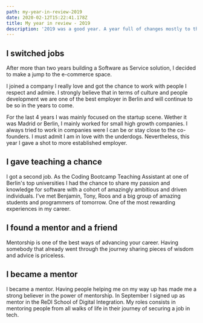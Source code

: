 ```yaml
---
path: my-year-in-review-2019
date: 2020-02-12T15:22:41.178Z
title: My year in review - 2019
description: '2019 was a good year. A year full of changes mostly to the better. '
---
```


## I switched jobs

After more than two years building a Software as Service solution, I decided to make a jump to the e-commerce space.  

I joined a company I really love and got the chance to work with people I respect and admire. I strongly believe that in terms of culture and people development we are one of the best employer in Berlin and will continue to be so in the years to come. 

For the last 4 years I was mainly focused on the startup scene. Wether it was Madrid or Berlin, I mainly worked for small high growth companies. I always tried to work in companies were I can be or stay close to the co-founders. I must admit I am in love with the underdogs. Nevertheless,  this year I gave a shot to more established employer. 

## I gave teaching a chance

I got a second job. As the Coding Bootcamp Teaching Assistant at one of Berlin's top universities I had the chance to share my passion and knowledge for software with a cohort of amazingly ambitious and driven individuals. I've met Benjamin, Tony, Roos and a big group of amazing students and programmers of tomorrow. One of the most rewarding experiences in my career. 

## I found a mentor and a friend

Mentorship is one of the best ways of advancing your career. Having somebody that already went through the journey sharing pieces of wisdom and advice is priceless. 

## I became a mentor

I became a mentor. Having people helping me on my way up has made me a strong believer in the power of mentorship. In September I signed up as mentor in the ReDI School of Digital Integration. My roles consists in mentoring people from all walks of life in their journey of securing a job in tech.
